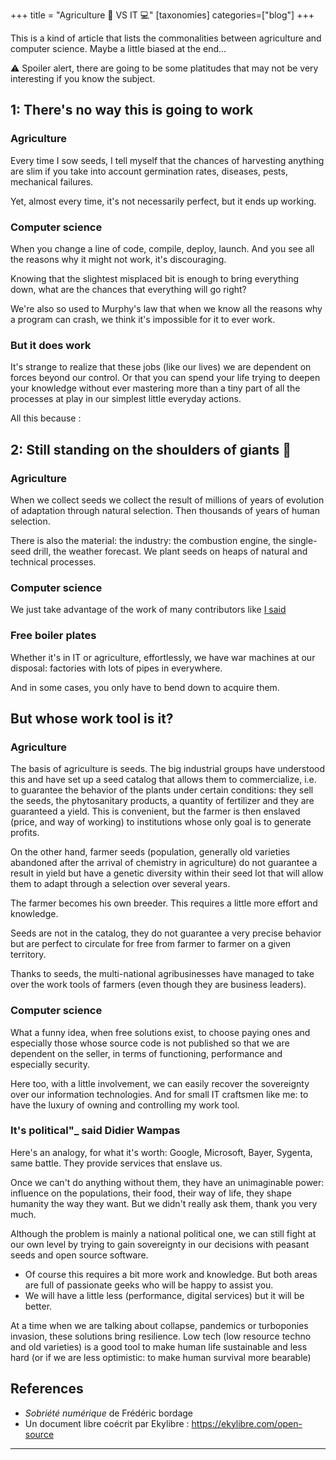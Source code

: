 +++
title = "Agriculture 🌱 VS IT 💻️"
[taxonomies]
categories=["blog"]
+++

This is a kind of article that lists the commonalities between agriculture and computer science. Maybe a little biased at the end...

⚠️ Spoiler alert, there are going to be some platitudes that may not be very interesting if you know the subject.

<!-- more -->

## **1**: There's no way this is going to work

### Agriculture

Every time I sow seeds, I tell myself that the chances of harvesting anything are slim if you take into account germination rates, diseases, pests, mechanical failures.

Yet, almost every time, it's not necessarily perfect, but it ends up working.

### Computer science

When you change a line of code, compile, deploy, launch. And you see all the reasons why it might not work, it's discouraging.

Knowing that the slightest misplaced bit is enough to bring everything down, what are the chances that everything will go right?

We're also so used to Murphy's law that when we know all the reasons why a program can crash, we think it's impossible for it to ever work.

### But it does work

It's strange to realize that these jobs (like our lives) we are dependent on forces beyond our control. Or that you can spend your life trying to deepen your knowledge without ever mastering more than a tiny part of all the processes at play in our simplest little everyday actions.

All this because :

## **2**: Still standing on the shoulders of giants 🐘

### Agriculture

When we collect seeds we collect the result of millions of years of evolution of adaptation through natural selection. Then thousands of years of human selection.

There is also the material: the industry: the combustion engine, the single-seed drill, the weather forecast. We plant seeds on heaps of natural and technical processes.

### Computer science

We just take advantage of the work of many contributors like [I said](@/blog/2020-04-01-witches-and-wizards.md)

### Free boiler plates

Whether it's in IT or agriculture, effortlessly, we have war machines at our disposal: factories with lots of pipes in everywhere.

And in some cases, you only have to bend down to acquire them.

## But whose work tool is it?

### Agriculture

The basis of agriculture is seeds. The big industrial groups have understood this and have set up a seed catalog that allows them to commercialize, i.e. to guarantee the behavior of the plants under certain conditions: they sell the seeds, the phytosanitary products, a quantity of fertilizer and they are guaranteed a yield. This is convenient, but the farmer is then enslaved (price, and way of working) to institutions whose only goal is to generate profits.

On the other hand, farmer seeds (population, generally old varieties abandoned after the arrival of chemistry in agriculture) do not guarantee a result in yield but have a genetic diversity within their seed lot that will allow them to adapt through a selection over several years.

The farmer becomes his own breeder. This requires a little more effort and knowledge.

Seeds are not in the catalog, they do not guarantee a very precise behavior but are perfect to circulate for free from farmer to farmer on a given territory.

Thanks to seeds, the multi-national agribusinesses have managed to take over the work tools of farmers (even though they are business leaders).

### Computer science

What a funny idea, when free solutions exist, to choose paying ones and especially those whose source code is not published so that we are dependent on the seller, in terms of functioning, performance and especially security.

Here too, with a little involvement, we can easily recover the sovereignty over our information technologies. And for small IT craftsmen like me: to have the luxury of owning and controlling my work tool.

### It's political"_ said Didier Wampas

Here's an analogy, for what it's worth: Google, Microsoft, Bayer, Sygenta, same battle. They provide services that enslave us.

Once we can't do anything without them, they have an unimaginable power: influence on the populations, their food, their way of life, they shape humanity the way they want. But we didn't really ask them, thank you very much.

Although the problem is mainly a national political one, we can still fight at our own level by trying to gain sovereignty in our decisions with peasant seeds and open source software.

- Of course this requires a bit more work and knowledge. But both areas are full of passionate geeks who will be happy to assist you.
- We will have a little less (performance, digital services) but it will be better.

At a time when we are talking about collapse, pandemics or turboponies invasion, these solutions bring resilience. Low tech (low resource techno and old varieties) is a good tool to make human life sustainable and less hard (or if we are less optimistic: to make human survival more bearable)

## References

- _Sobriété numérique_ de Frédéric bordage
- Un document libre coécrit par Ekylibre : <https://ekylibre.com/open-source>

---
